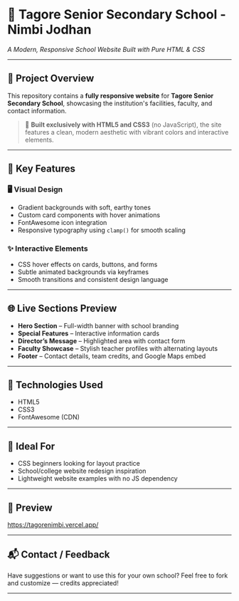# 🏫 Tagore Senior Secondary School - Nimbi Jodhan

*A Modern, Responsive School Website Built with Pure HTML & CSS*

---

## 🌟 Project Overview

This repository contains a **fully responsive website** for **Tagore Senior Secondary School**, showcasing the institution's facilities, faculty, and contact information.

> 🔧 **Built exclusively with HTML5 and CSS3** (no JavaScript), the site features a clean, modern aesthetic with vibrant colors and interactive elements.

---

## 🎨 Key Features

### 🖥️ Visual Design
- Gradient backgrounds with soft, earthy tones
- Custom card components with hover animations
- FontAwesome icon integration
- Responsive typography using `clamp()` for smooth scaling

### ✨ Interactive Elements
- CSS hover effects on cards, buttons, and forms
- Subtle animated backgrounds via keyframes
- Smooth transitions and consistent design language

---

## 🌐 Live Sections Preview

- **Hero Section** – Full-width banner with school branding
- **Special Features** – Interactive information cards
- **Director’s Message** – Highlighted area with contact form
- **Faculty Showcase** – Stylish teacher profiles with alternating layouts
- **Footer** – Contact details, team credits, and Google Maps embed

---

## 📁 Technologies Used
- HTML5
- CSS3
- FontAwesome (CDN)

---

## 🧠 Ideal For
- CSS beginners looking for layout practice
- School/college website redesign inspiration
- Lightweight website examples with no JS dependency

---

## 📸 Preview

https://tagorenimbi.vercel.app/ <!-- Replace with your actual screenshot path -->

---

## 📬 Contact / Feedback

Have suggestions or want to use this for your own school? Feel free to fork and customize — credits appreciated!

---

